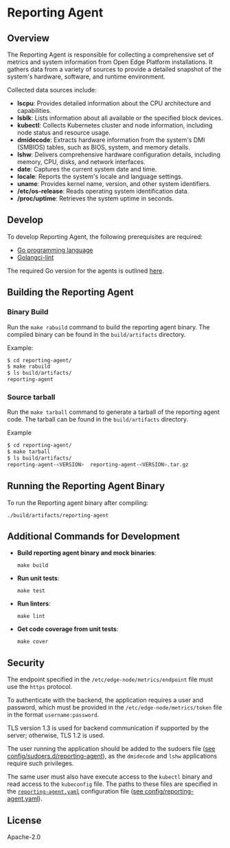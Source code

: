 <!---
  SPDX-FileCopyrightText: (C) 2025 Intel Corporation
  SPDX-License-Identifier: Apache-2.0
-->
# Reporting Agent

## Overview

The Reporting Agent is responsible for collecting a comprehensive set of metrics and system information from Open Edge Platform installations.
It gathers data from a variety of sources to provide a detailed snapshot of the system's hardware, software, and runtime environment.

Collected data sources include:

- **lscpu**: Provides detailed information about the CPU architecture and capabilities.
- **lsblk**: Lists information about all available or the specified block devices.
- **kubectl**: Collects Kubernetes cluster and node information, including node status and resource usage.
- **dmidecode**: Extracts hardware information from the system's DMI (SMBIOS) tables, such as BIOS, system, and memory details.
- **lshw**: Delivers comprehensive hardware configuration details, including memory, CPU, disks, and network interfaces.
- **date**: Captures the current system date and time.
- **locale**: Reports the system's locale and language settings.
- **uname**: Provides kernel name, version, and other system identifiers.
- **/etc/os-release**: Reads operating system identification data.
- **/proc/uptime**: Retrieves the system uptime in seconds.

## Develop

To develop Reporting Agent, the following prerequisites are required:

- [Go programming language](https://go.dev)
- [Golangci-lint](https://github.com/golangci/golangci-lint)

The required Go version for the agents is outlined [here](https://github.com/open-edge-platform/edge-node-agents/blob/main/reporting-agent/go.mod).

## Building the Reporting Agent

### Binary Build

Run the `make rabuild` command to build the reporting agent binary. The compiled binary can be found in the `build/artifacts` directory.

Example:

```bash
$ cd reporting-agent/
$ make rabuild
$ ls build/artifacts/
reporting-agent
```

### Source tarball

Run the `make tarball` command to generate a tarball of the reporting agent code. The tarball can be found in the `build/artifacts` directory.

Example

```bash
$ cd reporting-agent/
$ make tarball
$ ls build/artifacts/
reporting-agent-<VERSION>  reporting-agent-<VERSION>.tar.gz
```

## Running the Reporting Agent Binary

To run the Reporting agent binary after compiling:

```shell
./build/artifacts/reporting-agent
```

## Additional Commands for Development

- **Build reporting agent binary and mock binaries**:

    ```shell
    make build
    ```

- **Run unit tests**:

    ```shell
    make test
    ```

- **Run linters**:

    ```shell
    make lint
    ```

- **Get code coverage from unit tests**:

    ```shell
    make cover
    ```

## Security

The endpoint specified in the `/etc/edge-node/metrics/endpoint` file must use the `https` protocol.

To authenticate with the backend, the application requires a user and password, which must be provided in the `/etc/edge-node/metrics/token` file in the format `username:password`.

TLS version 1.3 is used for backend communication if supported by the server; otherwise, TLS 1.2 is used.

The user running the application should be added to the sudoers file ([see config/sudoers.d/reporting-agent](config/sudoers.d/reporting-agent)), as the `dmidecode` and `lshw` applications require such privileges.

The same user must also have execute access to the `kubectl` binary and read access to the `kubeconfig` file. The paths to these files are specified in the [`reporting-agent.yaml`](config/reporting-agent.yaml) configuration file ([see config/reporting-agent.yaml](config/reporting-agent.yaml)).

## License

Apache-2.0
